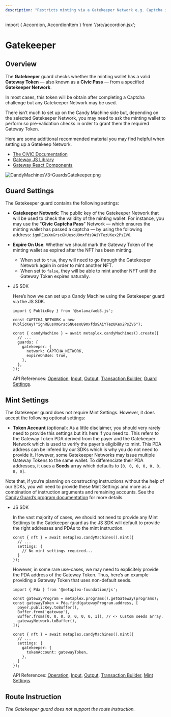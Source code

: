 ```yaml
---
description: "Restricts minting via a Gatekeeper Network e.g. Captcha integration."
---
```


import { Accordion, AccordionItem } from '/src/accordion.jsx';

# Gatekeeper

## Overview

The **Gatekeeper** guard checks whether the minting wallet has a valid **Gateway Token** — also known as a **Civic Pass** — from a specified **Gatekeeper Network**.

In most cases, this token will be obtain after completing a Captcha challenge but any Gatekeeper Network may be used.

There isn’t much to set up on the Candy Machine side but, depending on the selected Gatekeeper Network, you may need to ask the minting wallet to perform so pre-validation checks in order to grant them the required Gateway Token.

Here are some additional recommended material you may find helpful when setting up a Gatekeep Network.

- [The CIVIC Documentation](https://docs.civic.com/civic-pass/overview)
- [Gateway JS Library](https://www.npmjs.com/package/@identity.com/solana-gateway-ts)
- [Gateway React Components](https://www.npmjs.com/package/@civic/solana-gateway-react)

![CandyMachinesV3-GuardsGatekeeper.png](https://s3-us-west-2.amazonaws.com/secure.notion-static.com/3f299902-2c37-456a-bf10-8ba4b8863689/CandyMachinesV3-GuardsGatekeeper.png)

## Guard Settings

The Gatekeeper guard contains the following settings:

- **Gatekeeper Network**: The public key of the Gatekeeper Network that will be used to check the validity of the minting wallet. For instance, you may use the "**Civic Captcha Pass**" Network — which ensures the minting wallet has passed a captcha — by using the following address: `ignREusXmGrscGNUesoU9mxfds9AiYTezUKex2PsZV6`.
- **Expire On Use**: Whether we should mark the Gateway Token of the minting wallet as expired after the NFT has been minting.
    - When set to `true`, they will need to go through the Gatekeeper Network again in order to mint another NFT.
    - When set to `false`, they will be able to mint another NFT until the Gateway Token expires naturally.

- JS SDK
    
    Here’s how we can set up a Candy Machine using the Gatekeeper guard via the JS SDK.
    
    ```tsx
    import { PublicKey } from '@solana/web3.js';
    
    const CAPTCHA_NETWORK = new PublicKey("ignREusXmGrscGNUesoU9mxfds9AiYTezUKex2PsZV6");
    
    const { candyMachine } = await metaplex.candyMachines().create({
      // ...
      guards: {
        gatekeeper: {
          network: CAPTCHA_NETWORK,
          expireOnUse: true,
        },
      },
    });
    ```
    
    API References: [Operation](https://metaplex-foundation.github.io/js/classes/js.CandyMachineClient.html#create), [Input](https://metaplex-foundation.github.io/js/types/js.CreateCandyMachineInput.html), [Output](https://metaplex-foundation.github.io/js/types/js.CreateCandyMachineOutput.html), [Transaction Builder](https://metaplex-foundation.github.io/js/classes/js.CandyMachineBuildersClient.html#create), [Guard Settings](https://metaplex-foundation.github.io/js/types/js.GatekeeperGuardSettings.html).
    

## Mint Settings

The Gatekeeper guard does not require Mint Settings. However, it does accept the following optional settings:

- **Token Account** (optional): As a little disclaimer, you should very rarely need to provide this settings but it’s here if you need to. This refers to the Gateway Token PDA derived from the payer and the Gatekeeper Network which is used to verify the payer's eligibility to mint. This PDA address can be infered by our SDKs which is why you do not need to provide it. However, some Gatekeeper Networks may issue multiple Gateway Tokens to the same wallet. To differenciate their PDA addresses, it uses a **Seeds** array which defaults to `[0, 0, 0, 0, 0, 0, 0, 0]`.

Note that, if you’re planning on constructing instructions without the help of our SDKs, you will need to provide these Mint Settings and more as a combination of instruction arguments and remaining accounts. See the [Candy Guard’s program documentation](https://github.com/metaplex-foundation/mpl-candy-guard#gatekeeper) for more details.

- JS SDK
    
    In the vast majority of cases, we should not need to provide any Mint Settings to the Gatekeeper guard as the JS SDK will default to provide the right addresses and PDAs to the mint instruction.
    
    ```tsx
    const { nft } = await metaplex.candyMachines().mint({
      // ...
      settings: {
        // No mint settings required...
      }
    });
    ```
    
    However, in some rare use-cases, we may need to explicitely provide the PDA address of the Gateway Token. Thus, here’s an example providing a Gateway Token that uses non-default seeds.
    
    ```tsx
    import { Pda } from '@metaplex-foundation/js';
    
    const gatewayProgram = metaplex.programs().getGateway(programs);
    const gatewayToken = Pda.find(gatewayProgram.address, [
      payer.publicKey.toBuffer(),
      Buffer.from('gateway'),
      Buffer.from([0, 0, 0, 0, 0, 0, 0, 1]), // <- Custom seeds array.
      gatewayNetwork.toBuffer(),
    ]);
    
    const { nft } = await metaplex.candyMachines().mint({
      // ...
      settings: {
        gatekeeper: {
          tokenAccount: gatewayToken,
        },
      }
    });
    ```
    
    API References: [Operation](https://metaplex-foundation.github.io/js/classes/js.CandyMachineClient.html#mint), [Input](https://metaplex-foundation.github.io/js/types/js.MintFromCandyMachineInput.html), [Output](https://metaplex-foundation.github.io/js/types/js.MintFromCandyMachineOutput.html), [Transaction Builder](https://metaplex-foundation.github.io/js/classes/js.CandyMachineBuildersClient.html#mint), [Mint Settings](https://metaplex-foundation.github.io/js/types/js.GatekeeperGuardMintSettings.html).
    

## Route Instruction

*The Gatekeeper guard does not support the route instruction.*
